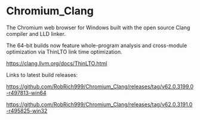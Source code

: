 # Chromium_Clang

The Chromium web browser for Windows built with the open source Clang compiler and LLD linker.

The 64-bit builds now feature whole-program analysis and cross-module optimization via ThinLTO link time optimization.

https://clang.llvm.org/docs/ThinLTO.html

Links to latest build releases:

https://github.com/RobRich999/Chromium_Clang/releases/tag/v62.0.3199.0-r497813-win64

https://github.com/RobRich999/Chromium_Clang/releases/tag/v62.0.3191.0-r495825-win32
